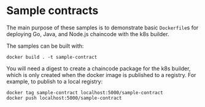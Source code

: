 # Sample contracts

The main purpose of these samples is to demonstrate basic `Dockerfile`s for deploying Go, Java, and Node.js chaincode with the k8s builder.

The samples can be built with:

```shell
docker build . -t sample-contract
```

You will need a digest to create a chaincode package for the k8s builder, which is only created when the docker image is published to a registry.
For example, to publish to a local registry:

```shell
docker tag sample-contract localhost:5000/sample-contract
docker push localhost:5000/sample-contract
```
